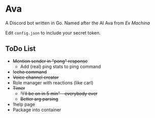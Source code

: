 # Ava
A Discord bot written in Go. Named after the AI Ava from *Ex Machina*

Edit `config.json` to include your secret token.

## ToDo List

* ~~Mention sender in "pong" response~~
  * Add (real) ping stats to ping command
* ~~!echo command~~
* ~~Voice channel creator~~
* Role manager with reactions (like carl)
* ~~Timer~~
  * ~~"I'll be on in 5 min" - everybody ever~~
  * ~~Better arg parsing~~
* !help page
* Package into container